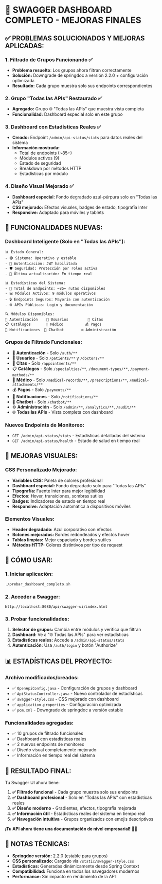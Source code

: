 # 🎨 SWAGGER DASHBOARD COMPLETO - MEJORAS FINALES

## ✅ **PROBLEMAS SOLUCIONADOS Y MEJORAS APLICADAS:**

### 1. **Filtrado de Grupos Funcionando** ✅
- **Problema resuelto:** Los grupos ahora filtran correctamente
- **Solución:** Downgrade de springdoc a versión 2.2.0 + configuración optimizada
- **Resultado:** Cada grupo muestra solo sus endpoints correspondientes

### 2. **Grupo "Todas las APIs" Restaurado** ✅
- **Agregado:** Grupo 🌐 "Todas las APIs" que muestra vista completa
- **Funcionalidad:** Dashboard especial solo en este grupo

### 3. **Dashboard con Estadísticas Reales** ✅
- **Creado:** Endpoint `/admin/api-status/stats` para datos reales del sistema
- **Información mostrada:**
  - Total de endpoints (~85+)
  - Módulos activos (9)
  - Estado de seguridad
  - Breakdown por métodos HTTP
  - Estadísticas por módulo

### 4. **Diseño Visual Mejorado** ✅
- **Dashboard especial:** Fondo degradado azul-púrpura solo en "Todas las APIs"
- **CSS mejorado:** Efectos visuales, badges de estado, tipografía Inter
- **Responsive:** Adaptado para móviles y tablets

## 🎯 **FUNCIONALIDADES NUEVAS:**

### **Dashboard Inteligente (Solo en "Todas las APIs"):**
```
📊 Estado General:
- 🟢 Sistema: Operativo y estable
- 🔐 Autenticación: JWT habilitada
- 🛡️ Seguridad: Protección por roles activa
- 🔄 Última actualización: En tiempo real

📊 Estadísticas del Sistema:
- 🎯 Total de Endpoints: ~85+ rutas disponibles
- 📊 Módulos Activos: 9 módulos operativos
- 🔒 Endpoints Seguros: Mayoría con autenticación
- 🌐 APIs Públicas: Login y documentación

🔍 Módulos Disponibles:
🔐 Autenticación    👥 Usuarios         📅 Citas
📋 Catálogos       🏥 Médico          💰 Pagos
🔔 Notificaciones  🤖 Chatbot        ⚙️ Administración
```

### **Grupos de Filtrado Funcionales:**
- 🔐 **Autenticación** - Solo `/auth/**`
- 👥 **Usuarios** - Solo `/patients/**` y `/doctors/**`
- 📅 **Citas** - Solo `/appointments/**`
- 📋 **Catálogos** - Solo `/specialties/**`, `/document-types/**`, `/payment-methods/**`
- 🏥 **Médico** - Solo `/medical-records/**`, `/prescriptions/**`, `/medical-attachments/**`
- 💰 **Pagos** - Solo `/payments/**`
- 🔔 **Notificaciones** - Solo `/notifications/**`
- 🤖 **Chatbot** - Solo `/chatbot/**`
- ⚙️ **Administración** - Solo `/admin/**`, `/analytics/**`, `/audit/**`
- 🌐 **Todas las APIs** - Vista completa con dashboard

### **Nuevos Endpoints de Monitoreo:**
- `GET /admin/api-status/stats` - Estadísticas detalladas del sistema
- `GET /admin/api-status/health` - Estado de salud en tiempo real

## 🎨 **MEJORAS VISUALES:**

### **CSS Personalizado Mejorado:**
- **Variables CSS:** Paleta de colores profesional
- **Dashboard especial:** Fondo degradado solo para "Todas las APIs"
- **Tipografía:** Fuente Inter para mejor legibilidad
- **Efectos:** Hover, transiciones, sombras sutiles
- **Badges:** Indicadores de estado en tiempo real
- **Responsive:** Adaptación automática a dispositivos móviles

### **Elementos Visuales:**
- **Header degradado:** Azul corporativo con efectos
- **Botones mejorados:** Bordes redondeados y efectos hover
- **Tablas limpias:** Mejor espaciado y bordes sutiles
- **Métodos HTTP:** Colores distintivos por tipo de request

## 🚀 **CÓMO USAR:**

### **1. Iniciar aplicación:**
```bash
./probar_dashboard_completo.sh
```

### **2. Acceder a Swagger:**
```
http://localhost:8080/api/swagger-ui/index.html
```

### **3. Probar funcionalidades:**
1. **Selector de grupos:** Cambia entre módulos y verifica que filtran
2. **Dashboard:** Ve a "🌐 Todas las APIs" para ver estadísticas
3. **Estadísticas reales:** Accede a `/admin/api-status/stats`
4. **Autenticación:** Usa `/auth/login` y botón "Authorize"

## 📊 **ESTADÍSTICAS DEL PROYECTO:**

### **Archivo modificados/creados:**
- ✅ `OpenApiConfig.java` - Configuración de grupos y dashboard
- ✅ `ApiStatusController.java` - Nuevo controlador de estadísticas
- ✅ `swagger-style.css` - CSS mejorado con dashboard
- ✅ `application.properties` - Configuración optimizada
- ✅ `pom.xml` - Downgrade de springdoc a versión estable

### **Funcionalidades agregadas:**
- ✅ 10 grupos de filtrado funcionales
- ✅ Dashboard con estadísticas reales
- ✅ 2 nuevos endpoints de monitoreo
- ✅ Diseño visual completamente mejorado
- ✅ Información en tiempo real del sistema

## 🎉 **RESULTADO FINAL:**

Tu Swagger UI ahora tiene:

1. **✅ Filtrado funcional** - Cada grupo muestra solo sus endpoints
2. **✅ Dashboard profesional** - Solo en "Todas las APIs" con estadísticas reales
3. **✅ Diseño moderno** - Gradientes, efectos, tipografía mejorada
4. **✅ Información útil** - Estadísticas reales del sistema en tiempo real
5. **✅ Navegación intuitiva** - Grupos organizados con emojis descriptivos

**¡Tu API ahora tiene una documentación de nivel empresarial!** 🚀✨

## 🔧 **NOTAS TÉCNICAS:**

- **Springdoc versión:** 2.2.0 (estable para grupos)
- **CSS personalizado:** Cargado vía `/static/swagger-style.css`
- **Estadísticas:** Generadas dinámicamente desde Spring Context
- **Compatibilidad:** Funciona en todos los navegadores modernos
- **Performance:** Sin impacto en rendimiento de la API
